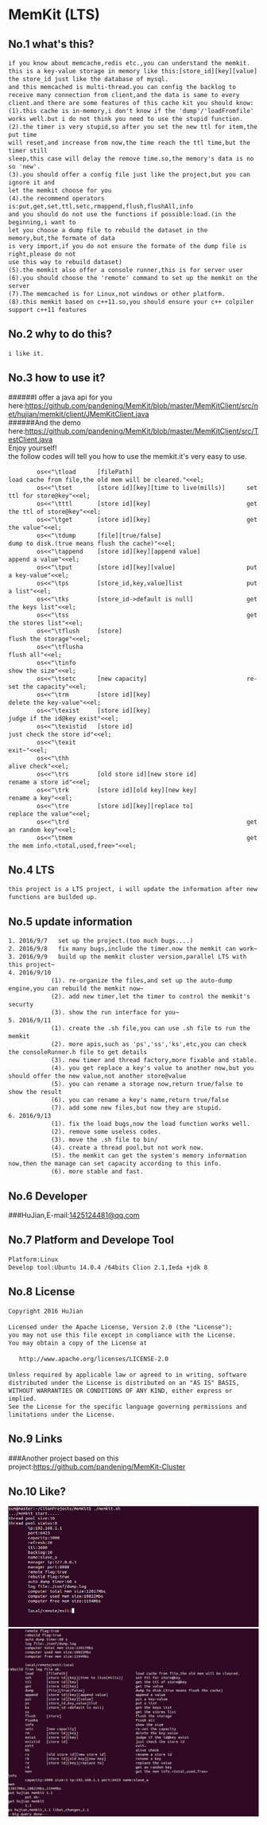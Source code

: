 MemKit (LTS)
===========================
No.1 what's this?
--------------------------
```
if you know about memcache,redis etc.,you can understand the memkit.      
this is a key-value storage in memory like this:[store_id][key][value]    
the store_id just like the database of mysql.   
and this memcached is multi-thread.you can config the backlog to    
receive many connection from client,and the data is same to every   
client.and there are some features of this cache kit you should know:   
(1).this cache is in-memory,i don't know if the 'dump'/'loadFromfile' 
works well.but i do not think you need to use the stupid function.    
(2).the timer is very stupid,so after you set the new ttl for item,the put time   
will reset,and increase from now,the time reach the ttl time,but the timer still  
sleep,this case will delay the remove time.so,the memory's data is no so 'new'. 
(3).you should offer a config file just like the project,but you can ignore it and    
let the memkit choose for you   
(4).the recommend operators is:put,get,set,ttl,setc,rmappend,flush,flushAll,info    
and you should do not use the functions if possible:load.(in the beginning,i want to    
let you choose a dump file to rebuild the dataset in the memory,but,the formate of data   
is very import,if you do not ensure the formate of the dump file is right,please do not   
use this way to rebuild dataset)    
(5).the memkit also offer a console runner,this is for server user    
(6).you should choose the 'remote' command to set up the memkit on the server   
(7).The memcached is for Linux,not windows or other platform.   
(8).this memkit based on c++11.so,you should ensure your c++ colpiler support c++11 features    

```

No.2 why to do this?
-------------------------
```
i like it.  
```

No.3 how to use it?
-------------------------
######I offer a java api for you here:<https://github.com/pandening/MemKit/blob/master/MemKitClient/src/net/hujian/memkit/client/JMemKitClient.java>     
######And the demo here:<https://github.com/pandening/MemKit/blob/master/MemKitClient/src/TestClient.java>      
  Enjoy yourself!       
  the follow codes will tell you how to use the memkit.it's very easy to use.   
```
        os<<"\tload      [filePath]                                load cache from file,the old mem will be cleared."<<el;
        os<<"\tset       [store id][key][time to live(mills)]      set ttl for store@key"<<el;
        os<<"\tttl       [store id][key]                           get the ttl of store@key"<<el;
        os<<"\tget       [store id][key]                           get the value"<<el;
        os<<"\tdump      [file][true/false]                        dump to disk.(true means flush the cache)"<<el;
        os<<"\tappend    [store id][key][append value]             append a value"<<el;
        os<<"\tput       [store id][key][value]                    put a key-value"<<el;
        os<<"\tps        [store_id,key,value]list                  put a list"<<el;
        os<<"\tks        [store_id->default is null]               get the keys list"<<el;
        os<<"\tss                                                  get the stores list"<<el;
        os<<"\tflush     [store]                                   flush the storage"<<el;
        os<<"\tflusha                                              flush all"<<el;
        os<<"\tinfo                                                show the size"<<el;
        os<<"\tsetc      [new capacity]                            re-set the capacity"<<el;
        os<<"\trm        [store id][key]                           delete the key-value"<<el;
        os<<"\texist     [store id][key]                           judge if the id@key exist"<<el;
        os<<"\texistid   [store id]                                just check the store id"<<el;
        os<<"\texit                                                exit~"<<el;
        os<<"\thh                                                  alive check"<<el;
        os<<"\trs        [old store id][new store id]              rename a store id"<<el;
        os<<"\trk        [store id][old key][new key]              rename a key"<<el;
        os<<"\tre        [store id][key][replace to]               replace the value"<<el;
        os<<"\trd                                                  get an random key"<<el;
        os<<"\tmem                                                 get the mem info.<total,used,free>"<<el;

```
No.4 LTS 
--------------------------
```
this project is a LTS project, i will update the information after new  
functions are builded up.     
```
No.5 update information
-------------------------
```
1. 2016/9/7   set up the project.(too much bugs....)      
2. 2016/9/8   fix many bugs,include the timer.now the memkit can work~      
3. 2016/9/9   build up the memkit cluster version,parallel LTS with this project~
4. 2016/9/10  
            (1). re-organize the files,and set up the auto-dump engine,you can rebuild the memkit now~  
            (2). add new timer,let the timer to control the memkit's securty  
            (3). show the run interface for you~
5. 2016/9/11 
            (1). create the .sh file,you can use .sh file to run the memkit
            (2). more apis,such as 'ps','ss','ks',etc,you can check the consoleRunner.h file to get details 
            (3). new timer and thread factory,more fixable and stable.  
            (4). you get replace a key's value to another now,but you should offer the new value,not another store@value
            (5). you can rename a storage now,return true/false to show the result
            (6). you can rename a key's name,return true/false
            (7). add some new files,but now they are stupid.
6. 2016/9/13 
            (1). fix the load bugs,now the load function works well.
            (2). remove some useless codes.
            (3). move the .sh file to bin/
            (4). create a thread pool,but not work now.
            (5). the memkit can get the system's memory information now,then the manage can set capacity according to this info.
            (6). more stable and fast.
```

No.6 Developer
------------------------
###HuJian,E-mail:<1425124481@qq.com>  

No.7 Platform and Develope Tool
--------------------------------
```
Platform:Linux
Develop tool:Ubuntu 14.0.4 /64bits Clion 2.1,Ieda +jdk 8
```

No.8 License
------------------------
```
Copyright 2016 HuJian

Licensed under the Apache License, Version 2.0 (the "License");
you may not use this file except in compliance with the License.
You may obtain a copy of the License at

   http://www.apache.org/licenses/LICENSE-2.0

Unless required by applicable law or agreed to in writing, software
distributed under the License is distributed on an "AS IS" BASIS,
WITHOUT WARRANTIES OR CONDITIONS OF ANY KIND, either express or implied.
See the License for the specific language governing permissions and
limitations under the License.
```

No.9 Links
--------------------------------
###Another project based on this project:<https://github.com/pandening/MemKit-Cluster>    

No.10 Like?
--------------------------------
![image](https://github.com/pandening/images/blob/master/newStart.png)
![image](https://github.com/pandening/images/blob/master/op.png)
